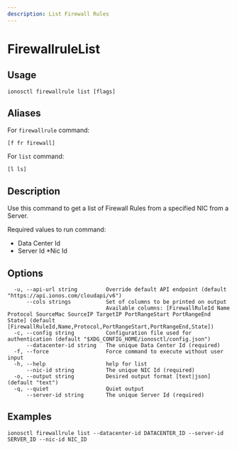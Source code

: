 ```yaml
---
description: List Firewall Rules
---
```


# FirewallruleList

## Usage

```text
ionosctl firewallrule list [flags]
```

## Aliases

For `firewallrule` command:
```text
[f fr firewall]
```

For `list` command:
```text
[l ls]
```

## Description

Use this command to get a list of Firewall Rules from a specified NIC from a Server.

Required values to run command:

* Data Center Id
* Server Id
*Nic Id

## Options

```text
  -u, --api-url string         Override default API endpoint (default "https://api.ionos.com/cloudapi/v6")
      --cols strings           Set of columns to be printed on output 
                               Available columns: [FirewallRuleId Name Protocol SourceMac SourceIP TargetIP PortRangeStart PortRangeEnd State] (default [FirewallRuleId,Name,Protocol,PortRangeStart,PortRangeEnd,State])
  -c, --config string          Configuration file used for authentication (default "$XDG_CONFIG_HOME/ionosctl/config.json")
      --datacenter-id string   The unique Data Center Id (required)
  -f, --force                  Force command to execute without user input
  -h, --help                   help for list
      --nic-id string          The unique NIC Id (required)
  -o, --output string          Desired output format [text|json] (default "text")
  -q, --quiet                  Quiet output
      --server-id string       The unique Server Id (required)
```

## Examples

```text
ionosctl firewallrule list --datacenter-id DATACENTER_ID --server-id SERVER_ID --nic-id NIC_ID
```

